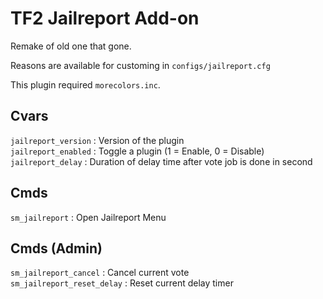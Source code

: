 # TF2 Jailreport Add-on
Remake of old one that gone.

Reasons are available for customing in `configs/jailreport.cfg`

This plugin required `morecolors.inc`.
## Cvars

`jailreport_version` : Version of the plugin<br/>
`jailreport_enabled` : Toggle a plugin (1 = Enable, 0 = Disable)<br/>
`jailreport_delay` : Duration of delay time after vote job is done in second

## Cmds

`sm_jailreport` : Open Jailreport Menu

## Cmds (Admin)
`sm_jailreport_cancel` : Cancel current vote<br/>
`sm_jailreport_reset_delay` : Reset current delay timer
